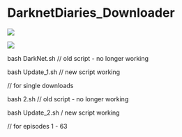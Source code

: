 # DarknetDiaries_Downloader

![](https://images.weserv.nl/?url=i.imgur.com%2FylClNZJ.png)

![](https://images.weserv.nl/?url=i.imgur.com%2F4PuqS8d.png)

bash DarkNet.sh // old script - no longer working

bash Update_1.sh // new script working

// for single downloads





bash 2.sh // old script - no longer working

bash Update_2.sh / new script working

// for episodes 1 - 63

